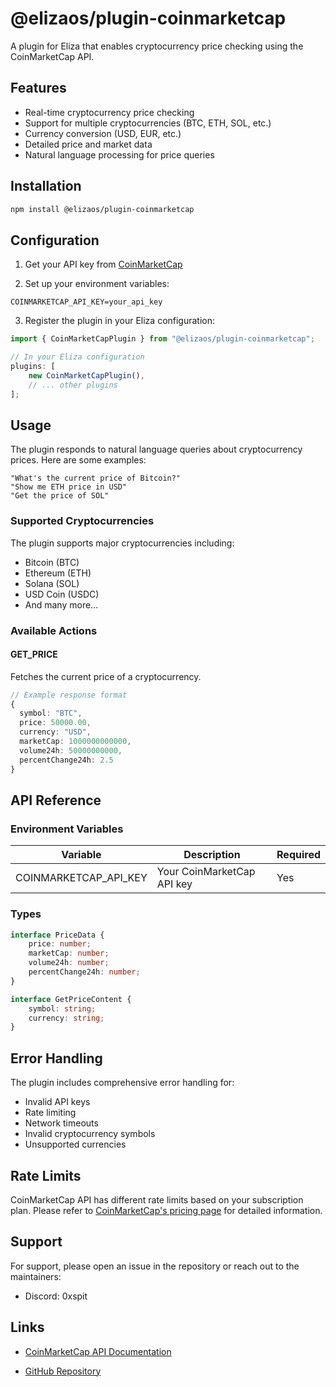 # @elizaos/plugin-coinmarketcap

A plugin for Eliza that enables cryptocurrency price checking using the CoinMarketCap API.

## Features

- Real-time cryptocurrency price checking
- Support for multiple cryptocurrencies (BTC, ETH, SOL, etc.)
- Currency conversion (USD, EUR, etc.)
- Detailed price and market data
- Natural language processing for price queries

## Installation

```bash
npm install @elizaos/plugin-coinmarketcap
```

## Configuration

1. Get your API key from [CoinMarketCap](https://pro.coinmarketcap.com)

2. Set up your environment variables:

```env
COINMARKETCAP_API_KEY=your_api_key
```

3. Register the plugin in your Eliza configuration:

```typescript
import { CoinMarketCapPlugin } from "@elizaos/plugin-coinmarketcap";

// In your Eliza configuration
plugins: [
    new CoinMarketCapPlugin(),
    // ... other plugins
];
```

## Usage

The plugin responds to natural language queries about cryptocurrency prices. Here are some examples:

```plaintext
"What's the current price of Bitcoin?"
"Show me ETH price in USD"
"Get the price of SOL"
```

### Supported Cryptocurrencies

The plugin supports major cryptocurrencies including:

- Bitcoin (BTC)
- Ethereum (ETH)
- Solana (SOL)
- USD Coin (USDC)
- And many more...

### Available Actions

#### GET_PRICE

Fetches the current price of a cryptocurrency.

```typescript
// Example response format
{
  symbol: "BTC",
  price: 50000.00,
  currency: "USD",
  marketCap: 1000000000000,
  volume24h: 50000000000,
  percentChange24h: 2.5
}
```

## API Reference

### Environment Variables

| Variable              | Description                | Required |
| --------------------- | -------------------------- | -------- |
| COINMARKETCAP_API_KEY | Your CoinMarketCap API key | Yes      |

### Types

```typescript
interface PriceData {
    price: number;
    marketCap: number;
    volume24h: number;
    percentChange24h: number;
}

interface GetPriceContent {
    symbol: string;
    currency: string;
}
```

## Error Handling

The plugin includes comprehensive error handling for:

- Invalid API keys
- Rate limiting
- Network timeouts
- Invalid cryptocurrency symbols
- Unsupported currencies

## Rate Limits

CoinMarketCap API has different rate limits based on your subscription plan. Please refer to [CoinMarketCap's pricing page](https://coinmarketcap.com/api/pricing/) for detailed information.

## Support

For support, please open an issue in the repository or reach out to the maintainers:

- Discord: 0xspit

## Links

- [CoinMarketCap API Documentation](https://coinmarketcap.com/api/documentation/v1/)

- [GitHub Repository](https://github.com/elizaos/eliza/tree/main/packages/plugin-coinmarketcap)
